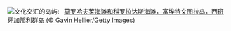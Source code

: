 ![](https://www.bing.com/th?id=OHR.MorroJable_ZH-CN7382027688_UHD.jpg&w=1000)文化交汇的岛屿:&nbsp;&ensp;[莫罗哈夫莱海滩和科罗拉达斯海滩，富埃特文图拉岛，西班牙加那利群岛 (© Gavin Hellier/Getty Images)](https://www.bing.com/th?id=OHR.MorroJable_ZH-CN7382027688_UHD.jpg)
<br><br/>

